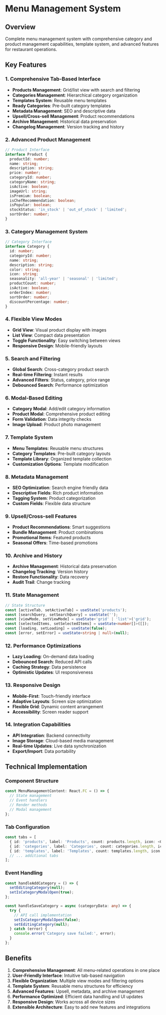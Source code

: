 # Menu Management System

## Overview
Complete menu management system with comprehensive category and product management capabilities, template system, and advanced features for restaurant operations.

## Key Features

### 1. **Comprehensive Tab-Based Interface**
- **Products Management**: Grid/list view with search and filtering
- **Categories Management**: Hierarchical category organization
- **Templates System**: Reusable menu templates
- **Ready Categories**: Pre-built category templates
- **Metadata Management**: SEO and descriptive data
- **Upsell/Cross-sell Management**: Product recommendations
- **Archive Management**: Historical data preservation
- **Changelog Management**: Version tracking and history

### 2. **Advanced Product Management**
```typescript
// Product Interface
interface Product {
  productId: number;
  name: string;
  description: string;
  price: number;
  categoryId: number;
  categoryName: string;
  isActive: boolean;
  imageUrl: string;
  isPremium: boolean;
  isChefRecommendation: boolean;
  isPopular: boolean;
  stockStatus: 'in_stock' | 'out_of_stock' | 'limited';
  sortOrder: number;
}
```

### 3. **Category Management System**
```typescript
// Category Interface
interface Category {
  id: number;
  categoryId: number;
  name: string;
  description: string;
  color: string;
  icon: string;
  seasonality: 'all-year' | 'seasonal' | 'limited';
  productCount: number;
  isActive: boolean;
  orderIndex: number;
  sortOrder: number;
  discountPercentage: number;
}
```

### 4. **Flexible View Modes**
- **Grid View**: Visual product display with images
- **List View**: Compact data presentation
- **Toggle Functionality**: Easy switching between views
- **Responsive Design**: Mobile-friendly layouts

### 5. **Search and Filtering**
- **Global Search**: Cross-category product search
- **Real-time Filtering**: Instant results
- **Advanced Filters**: Status, category, price range
- **Debounced Search**: Performance optimization

### 6. **Modal-Based Editing**
- **Category Modal**: Add/edit category information
- **Product Modal**: Comprehensive product editing
- **Form Validation**: Data integrity checks
- **Image Upload**: Product photo management

### 7. **Template System**
- **Menu Templates**: Reusable menu structures
- **Category Templates**: Pre-built category layouts
- **Template Library**: Organized template collection
- **Customization Options**: Template modification

### 8. **Metadata Management**
- **SEO Optimization**: Search engine friendly data
- **Descriptive Fields**: Rich product information
- **Tagging System**: Product categorization
- **Custom Fields**: Flexible data structure

### 9. **Upsell/Cross-sell Features**
- **Product Recommendations**: Smart suggestions
- **Bundle Management**: Product combinations
- **Promotional Items**: Featured products
- **Seasonal Offers**: Time-based promotions

### 10. **Archive and History**
- **Archive Management**: Historical data preservation
- **Changelog Tracking**: Version history
- **Restore Functionality**: Data recovery
- **Audit Trail**: Change tracking

### 11. **State Management**
```typescript
// State Structure
const [activeTab, setActiveTab] = useState('products');
const [searchQuery, setSearchQuery] = useState('');
const [viewMode, setViewMode] = useState<'grid' | 'list'>('grid');
const [selectedItems, setSelectedItems] = useState<number[]>([]);
const [loading, setLoading] = useState(false);
const [error, setError] = useState<string | null>(null);
```

### 12. **Performance Optimizations**
- **Lazy Loading**: On-demand data loading
- **Debounced Search**: Reduced API calls
- **Caching Strategy**: Data persistence
- **Optimistic Updates**: UI responsiveness

### 13. **Responsive Design**
- **Mobile-First**: Touch-friendly interface
- **Adaptive Layouts**: Screen size optimization
- **Flexible Grid**: Dynamic content arrangement
- **Accessibility**: Screen reader support

### 14. **Integration Capabilities**
- **API Integration**: Backend connectivity
- **Image Storage**: Cloud-based media management
- **Real-time Updates**: Live data synchronization
- **Export/Import**: Data portability

## Technical Implementation

### Component Structure
```typescript
const MenuManagementContent: React.FC = () => {
  // State management
  // Event handlers
  // Render methods
  // Modal management
};
```

### Tab Configuration
```typescript
const tabs = [
  { id: 'products', label: 'Products', count: products.length, icon: <Grid /> },
  { id: 'categories', label: 'Categories', count: categories.length, icon: <List /> },
  { id: 'templates', label: 'Templates', count: templates.length, icon: <Settings /> },
  // ... additional tabs
];
```

### Event Handling
```typescript
const handleAddCategory = () => {
  setEditingCategory(null);
  setIsCategoryModalOpen(true);
};

const handleSaveCategory = async (categoryData: any) => {
  try {
    // API call implementation
    setIsCategoryModalOpen(false);
    setEditingCategory(null);
  } catch (error) {
    console.error('Category save failed:', error);
  }
};
```

## Benefits

1. **Comprehensive Management**: All menu-related operations in one place
2. **User-Friendly Interface**: Intuitive tab-based navigation
3. **Flexible Organization**: Multiple view modes and filtering options
4. **Template System**: Reusable menu structures for efficiency
5. **Advanced Features**: Upsell, metadata, and archive management
6. **Performance Optimized**: Efficient data handling and UI updates
7. **Responsive Design**: Works across all device sizes
8. **Extensible Architecture**: Easy to add new features and integrations 